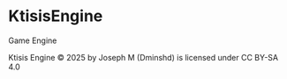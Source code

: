 # KtisisEngine
Game Engine

Ktisis Engine © 2025 by Joseph M (Dminshd) is licensed under CC BY-SA 4.0
